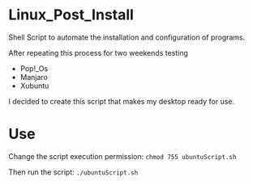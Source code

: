 # Linux_Post_Install
Shell Script to automate the installation and configuration of programs.

After repeating this process for two weekends testing 
- Pop!_Os
- Manjaro
- Xubuntu

I decided to create this script that makes my desktop ready for use.

# Use
Change the script execution permission: ```chmod 755 ubuntuScript.sh```

Then run the script: ```./ubuntuScript.sh```
